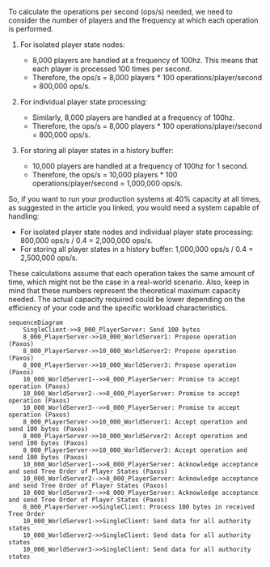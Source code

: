 To calculate the operations per second (ops/s) needed, we need to consider the number of players and the frequency at which each operation is performed.

1. For isolated player state nodes:

   - 8,000 players are handled at a frequency of 100hz. This means that each player is processed 100 times per second.
   - Therefore, the ops/s = 8,000 players \* 100 operations/player/second = 800,000 ops/s.

2. For individual player state processing:

   - Similarly, 8,000 players are handled at a frequency of 100hz.
   - Therefore, the ops/s = 8,000 players \* 100 operations/player/second = 800,000 ops/s.

3. For storing all player states in a history buffer:
   - 10,000 players are handled at a frequency of 100hz for 1 second.
   - Therefore, the ops/s = 10,000 players \* 100 operations/player/second = 1,000,000 ops/s.

So, if you want to run your production systems at 40% capacity at all times, as suggested in the article you linked, you would need a system capable of handling:

- For isolated player state nodes and individual player state processing: 800,000 ops/s / 0.4 = 2,000,000 ops/s.
- For storing all player states in a history buffer: 1,000,000 ops/s / 0.4 = 2,500,000 ops/s.

These calculations assume that each operation takes the same amount of time, which might not be the case in a real-world scenario. Also, keep in mind that these numbers represent the theoretical maximum capacity needed. The actual capacity required could be lower depending on the efficiency of your code and the specific workload characteristics.

```mermaid
sequenceDiagram
    SingleClient->>8_000_PlayerServer: Send 100 bytes
    8_000_PlayerServer->>10_000_WorldServer1: Propose operation (Paxos)
    8_000_PlayerServer->>10_000_WorldServer2: Propose operation (Paxos)
    8_000_PlayerServer->>10_000_WorldServer3: Propose operation (Paxos)
    10_000_WorldServer1-->>8_000_PlayerServer: Promise to accept operation (Paxos)
    10_000_WorldServer2-->>8_000_PlayerServer: Promise to accept operation (Paxos)
    10_000_WorldServer3-->>8_000_PlayerServer: Promise to accept operation (Paxos)
    8_000_PlayerServer->>10_000_WorldServer1: Accept operation and send 100 bytes (Paxos)
    8_000_PlayerServer->>10_000_WorldServer2: Accept operation and send 100 bytes (Paxos)
    8_000_PlayerServer->>10_000_WorldServer3: Accept operation and send 100 bytes (Paxos)
    10_000_WorldServer1-->>8_000_PlayerServer: Acknowledge acceptance and send Tree Order of Player States (Paxos)
    10_000_WorldServer2-->>8_000_PlayerServer: Acknowledge acceptance and send Tree Order of Player States (Paxos)
    10_000_WorldServer3-->>8_000_PlayerServer: Acknowledge acceptance and send Tree Order of Player States (Paxos)
    8_000_PlayerServer->>SingleClient: Process 100 bytes in received Tree Order
    10_000_WorldServer1->>SingleClient: Send data for all authority states
    10_000_WorldServer2->>SingleClient: Send data for all authority states
    10_000_WorldServer3->>SingleClient: Send data for all authority states
```

